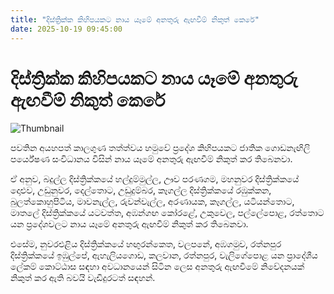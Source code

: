 ```yaml
---
title: "දිස්ත්‍රික්ක කිහිපයකට නාය යෑමේ අනතුරු ඇඟවීම් නිකුත් කෙරේ"
date: 2025-10-19 09:45:00
---
```


# දිස්ත්‍රික්ක කිහිපයකට නාය යෑමේ අනතුරු ඇඟවීම් නිකුත් කෙරේ

![Thumbnail](https://helakuru.sgp1.cdn.digitaloceanspaces.com/esana/images/lib/landslides-new[1].jpg)

පවතින අයහපත් කාලගුණ තත්ත්වය හමුවේ ප්‍රදේශ කිහිපයකට ජාතික ගොඩනැඟිලි පර්යේෂණ සංවිධානය විසින් නාය යෑමේ අනතුරු ඇඟවීම් නිකුත් කර තිබෙනවා.

ඒ අනුව, බදුල්ල දිස්ත්‍රික්කයේ හල්දුම්මුල්ල, ඌව පරණගම, මහනුවර දිස්ත්‍රික්කයේ දොළුව, උඩුනුවර, දෙල්තොට, උඩුදුම්බර, කෑගල්ල දිස්ත්‍රික්කයේ රඹුක්කන, බුලත්කොහුපිටිය, මාවනැල්ල, රුවන්වැල්ල, අරණායක, කෑගල්ල, යටියන්තොට, මාතලේ දිස්ත්‍රික්කයේ යටවත්ත, අඹන්ගඟ කෝරළේ, උකුවෙල, පල්ලේපොළ, රත්තොට යන ප්‍රදේශවලට නාය යෑමේ අනතුරු ඇඟවීම් නිකුත් කර තිබෙනවා.

එසේම, නුවරඑළිය දිස්ත්‍රික්කයේ හඟුරන්කෙත, වලපනේ, අඹගමුව, රත්නපුර දිස්ත්‍රික්කයේ ඉඹුල්පේ, ඇහැලියගොඩ, කලවාන, රත්නපුර, වැලිගේපොළ යන ප්‍රාදේශීය ලේකම් කොට්ඨාස සඳහා අවධානයෙන් සිටින ලෙස අනතුරු ඇඟවීමේ නිවේදනයක් නිකුත් කර ඇති බවයි වැඩිදුරටත් සඳහන්.

